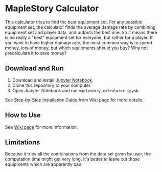 # MapleStory Calculator

This calculator tries to find the best equipment set. For any possible equipment set, the calculator finds the average damage rate by combining equipment set and player data, and outputs the best one. So it means there is no really a "best" equipment set for everyone, but rather for a player. If you want to have higher damage rate, the most common way is to spend money, lots of money, but which equipments should you buy? Why not precalculate it to save money?

## Download and Run

1. Download and install [Jupyter Notebook](http://jupyter.readthedocs.io/en/latest/install.html).
2. Clone this repository to your computer.
3. Open Jupyter Notebook and run `maplestory_calculator.ipynb`.

See [Step-by-Step Installation Guide](https://github.com/ebola777/MapleStory-Calculator/wiki#step-by-step-installation-guide) from Wiki page for more details.

## How to Use

See [Wiki page](https://github.com/ebola777/MapleStory-Calculator/wiki) for more information.

## Limitations

Because it tries all the combinations from the data set given by user, the computation time might get very long. It's better to leave out those equipments which are apparently bad.
